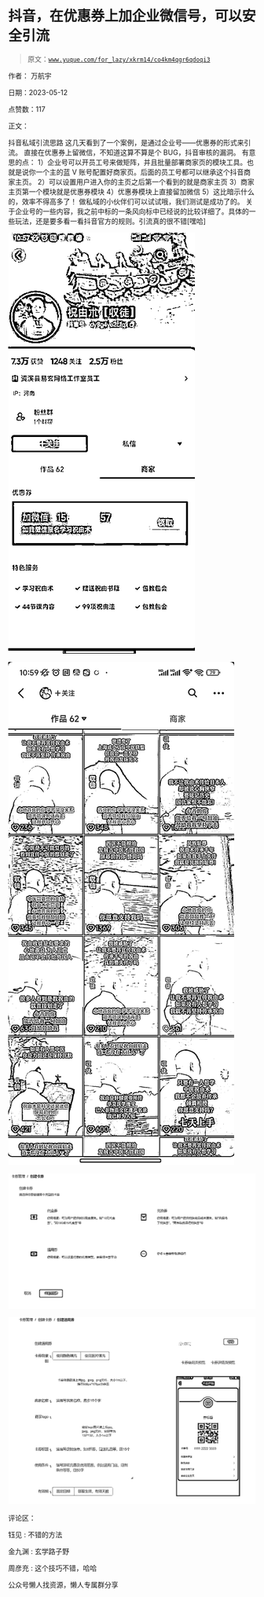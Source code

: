 # 抖音，在优惠券上加企业微信号，可以安全引流

> 原文：[`www.yuque.com/for_lazy/xkrm14/co4km4qgr6qdoqi3`](https://www.yuque.com/for_lazy/xkrm14/co4km4qgr6qdoqi3)

作者： 万航宇

日期：2023-05-12

点赞数：117

正文：

抖音私域引流思路 这几天看到了一个案例，是通过企业号——优惠券的形式来引流。 直接在优惠券上留微信，不知道这算不算是个 BUG，抖音审核的漏洞。 有意思的点： 1）企业号可以开员工号来做矩阵，并且批量部署商家页的模块工具。也就是说你一个主的蓝 V 账号配置好商家页。后面的员工号都可以继承这个抖音商家主页。 2）可以设置用户进入你的主页之后第一个看到的就是商家主页 3）商家主页第一个模块就是优惠券模块 4）优惠券模块上直接留加微信 5）这比暗示什么的，效率不得高多了！ 做私域的小伙伴们可以试试哦，我们测试是成功了的。 关于企业号的一些内容，我之前中标的一条风向标中已经说的比较详细了。具体的一些玩法，还是要多看一看抖音官方的规则。引流真的很不错[嘿哈]

![](img/99fcb58e2116e9972041d1100ef7bdc0.png)

![](img/434661c474c6dbfce97b7a23d1a415d7.png)

![](img/985920f08afa29f0be22f412433bd02c.png)

![](img/ad524d8a3341ff810de8f15616f7555b.png)

评论区：

钰见 : 不错的方法

金九渊 : 玄学路子野

周彦充 : 这个技巧不错，哈哈

公众号懒人找资源，懒人专属群分享

